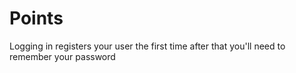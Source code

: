 # Points
Logging in registers your user the first time
after that you'll need to remember your password
